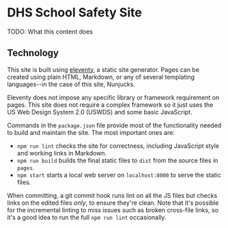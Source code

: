 # DHS School Safety Site

TODO: What this content does

## Technology

This site is built using [eleventy](https://www.11ty.io/), a static site generator. Pages can be created using plain HTML, Markdown, or any of several templating languages--in the case of this site, Nunjucks.

Eleventy does not impose any specific library or framework requirement on pages. This site does not require a complex framework so it just uses the US Web Design System 2.0 (USWDS) and some basic JavaScript.

Commands in the `package.json` file provide most of the functionality needed to build and maintain the site. The most important ones are:

* `npm run lint` checks the site for correctness, including JavaScript style and working links in Markdown.
* `npm run build` builds the final static files to `dist` from the source files in `pages`.
* `npm start` starts a local web server on `localhost:8000` to serve the static files.

When committing, a git commit hook runs lint on all the JS files but checks links on the edited files *only*, to ensure they're clean. Note that it's possible for the incremental linting to miss issues such as broken cross-file links, so it's a good idea to run the full `npm run lint` occasionally.
